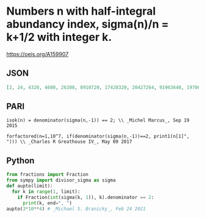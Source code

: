 # Numbers n with half\-integral abundancy index, sigma\(n\)/n \= k\+1/2 with integer k\.
https://oeis.org/A159907
## JSON
```JSON
[2, 24, 4320, 4680, 26208, 8910720, 17428320, 20427264, 91963648, 197064960, 8583644160, 10200236032, 21857648640, 57575890944, 57629644800, 206166804480, 17116004505600, 1416963251404800, 15338300494970880]
```
## PARI
```PARI
isok(n) = denominator(sigma(n,-1)) == 2; \\ _Michel Marcus_, Sep 19 2015
```
```PARI
forfactored(n=1,10^7, if(denominator(sigma(n,-1))==2, print1(n[1]", "))) \\ _Charles R Greathouse IV_, May 09 2017
```
## Python
```Python
from fractions import Fraction
from sympy import divisor_sigma as sigma
def aupto(limit):
  for k in range(1, limit):
    if Fraction(int(sigma(k, 1)), k).denominator == 2:
      print(k, end=", ")
aupto(3*10**4) # _Michael S. Branicky_, Feb 24 2021
```
